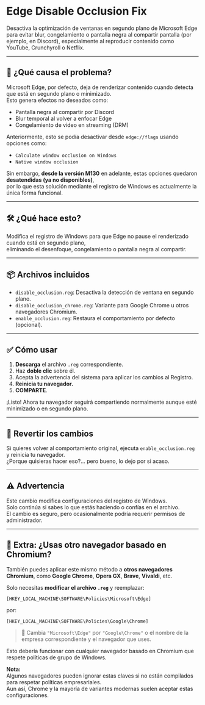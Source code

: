 # Edge Disable Occlusion Fix

Desactiva la optimización de ventanas en segundo plano de Microsoft Edge para evitar blur, congelamiento o pantalla negra al compartir pantalla (por ejemplo, en Discord), especialmente al reproducir contenido como YouTube, Crunchyroll o Netflix.

---

## 🧩 ¿Qué causa el problema?

Microsoft Edge, por defecto, deja de renderizar contenido cuando detecta que está en segundo plano o minimizado.  
Esto genera efectos no deseados como:
- Pantalla negra al compartir por Discord
- Blur temporal al volver a enfocar Edge
- Congelamiento de video en streaming (DRM)

Anteriormente, esto se podía desactivar desde `edge://flags` usando opciones como:

- `Calculate window occlusion on Windows`
- `Native window occlusion`

Sin embargo, **desde la versión M130** en adelante, estas opciones quedaron **desatendidas (ya no disponibles)**,  
por lo que esta solución mediante el registro de Windows es actualmente la única forma funcional.

---

## 🛠️ ¿Qué hace esto?

Modifica el registro de Windows para que Edge no pause el renderizado cuando está en segundo plano,  
eliminando el desenfoque, congelamiento o pantalla negra al compartir.

---

## 📦 Archivos incluidos

- `disable_occlusion.reg`: Desactiva la detección de ventana en segundo plano.
- `disable_occlusion_chrome.reg`: Variante para Google Chrome u otros navegadores Chromium.
- `enable_occlusion.reg`: Restaura el comportamiento por defecto (opcional).

---

## ✅ Cómo usar

1. **Descarga** el archivo `.reg` correspondiente.
2. Haz **doble clic** sobre él.
3. Acepta la advertencia del sistema para aplicar los cambios al Registro.
4. **Reinicia tu navegador.**
5. **COMPARTE**.

¡Listo! Ahora tu navegador seguirá compartiendo normalmente aunque esté minimizado o en segundo plano.

---

## 🧯 Revertir los cambios

Si quieres volver al comportamiento original, ejecuta `enable_occlusion.reg` y reinicia tu navegador.  
¿Porque quisieras hacer eso?... pero bueno, lo dejo por si acaso.

---

## ⚠️ Advertencia

Este cambio modifica configuraciones del registro de Windows.  
Solo continúa si sabes lo que estás haciendo o confías en el archivo.  
El cambio es seguro, pero ocasionalmente podría requerir permisos de administrador.

---

## 🔁 Extra: ¿Usas otro navegador basado en Chromium?

También puedes aplicar este mismo método a **otros navegadores Chromium**, como **Google Chrome**, **Opera GX**, **Brave**, **Vivaldi**, etc.

Solo necesitas **modificar el archivo `.reg`** y reemplazar:

```reg
[HKEY_LOCAL_MACHINE\SOFTWARE\Policies\Microsoft\Edge]
```

por:

```reg
[HKEY_LOCAL_MACHINE\SOFTWARE\Policies\Google\Chrome]
```

> 🔄 Cambia `"Microsoft\Edge"` por `"Google\Chrome"` o el nombre de la empresa correspondiente y el navegador que uses.

Esto debería funcionar con cualquier navegador basado en Chromium que respete políticas de grupo de Windows.

**Nota:**  
Algunos navegadores pueden ignorar estas claves si no están compilados para respetar políticas empresariales.  
Aun así, Chrome y la mayoría de variantes modernas suelen aceptar estas configuraciones.
